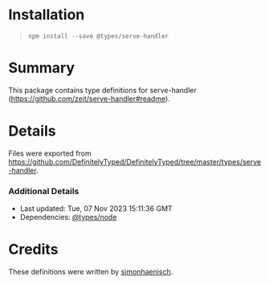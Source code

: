 # Installation
> `npm install --save @types/serve-handler`

# Summary
This package contains type definitions for serve-handler (https://github.com/zeit/serve-handler#readme).

# Details
Files were exported from https://github.com/DefinitelyTyped/DefinitelyTyped/tree/master/types/serve-handler.

### Additional Details
 * Last updated: Tue, 07 Nov 2023 15:11:36 GMT
 * Dependencies: [@types/node](https://npmjs.com/package/@types/node)

# Credits
These definitions were written by [simonhaenisch](https://github.com/simonhaenisch).
